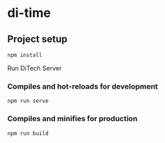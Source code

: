 # di-time

## Project setup
```
npm install
```
Run DiTech Server

### Compiles and hot-reloads for development
```
npm run serve
```

### Compiles and minifies for production
```
npm run build
```
